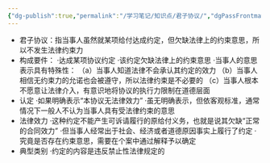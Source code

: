 ```yaml
---
{"dg-publish":true,"permalink":"/学习笔记/知识点/君子协议/","dgPassFrontmatter":true,"noteIcon":""}
---
```


- 君子协议：指当事人虽然就某项给付达成约定，但欠缺法律上的约束意思，所以不发生法律约束力
- 构成要件：
·达成某项协议约定
·该约定欠缺法律上的约束意思
·当事人的意思表示具有特殊性：
（a）当事人知道法律不会承认其约定的效力
（b）当事人相信无约束力的允诺也会被遵守，所以法律约束是不必要的
（c）当事人根本不愿意让法律介入，有意识地将协议的执行力限制在道德层面
- 认定
·如果明确表示“本协议无法律效力”
·虽无明确表示，但依客观标准，通常情况下一般人不认为当事人具有受法律约束的意思
- 法律效力
·这种约定不能产生可诉请履行的原给付义务，也就是说其欠缺“正常 的合同效力”
·但当事⼈经常出于社会、经济或者道德原因事实上履行了约定
·究竟是否存在约束意思，需要在个案中通过解释予以确定
- 典型类别
·约定的内容是违反禁止性法律规定的
